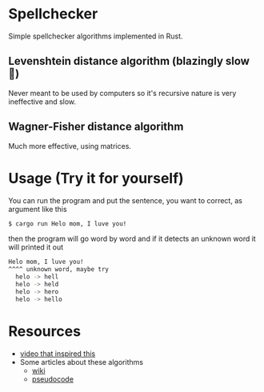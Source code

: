 Spellchecker
============
Simple spellchecker algorithms implemented in Rust.

Levenshtein distance algorithm (blazingly slow 🚀)
--------------------------------------------------
Never meant to be used by computers so it's recursive nature is very ineffective and slow.

Wagner-Fisher distance algorithm 
---------------------------------
Much more effective, using matrices.

Usage (Try it for yourself)
===========================
You can run the program and put the sentence, you want to correct, as argument like this

```bash
$ cargo run Helo mom, I luve you!
```
then the program will go word by word and if it detects an unknown word it will printed it out

```bash
Helo mom, I luve you!
^^^^ unknown word, maybe try
  helo -> hell
  helo -> held
  helo -> hero
  helo -> hello
```

Resources
=========
* [video that inspired this](https://www.youtube.com/watch?v=d-Eq6x1yssU&ab_channel=b001)
* Some articles about these algorithms
  * [wiki](https://en.wikipedia.org/wiki/Wagner%E2%80%93Fischer_algorithm#:~:text=The%20Wagner%E2%80%93Fischer%20algorithm%20computes,find%20the%20distance%20between%20the)
  * [pseudocode](https://hyperskill.org/learn/step/35106)